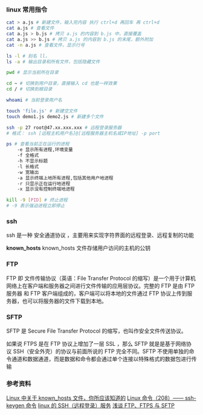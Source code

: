 ### linux 常用指令

```bash
cat > a.js # 新建文件，输入完内容 执行 ctrl+d 再回车 再 ctrl+d
cat a.js # 查看文件
cat a.js > b.js # 拷贝 a.js 的内容到 b.js 中，直接覆盖
cat a.js >> b.js # 拷贝 a.js 的内容到 b.js 的末尾，额外附加
cat -n a.js # 查看文件，显示行号

ls -l # 别名 ll，
ls -a # 输出目录和所有文件，包括隐藏文件

pwd # 显示当前所在目录

cd ~ # 切换到用户目录，直接输入 cd 也是一样效果
cd / # 切换到根目录

whoami # 当前登录用户名

touch 'file.js' # 新建空文件
touch demo1.js demo2.js # 新建多个文件

ssh -p 27 root@47.xx.xxx.xxx # 远程登录服务器
# 格式： ssh [远程主机用户名]@[远程服务器主机名或IP地址] -p port

ps # 查看当前正在运行的进程
    -e 显示所有进程,环境变量
    -f 全格式
    -h 不显示标题
    -l 长格式
    -w 宽输出
    -a 显示终端上地所有进程,包括其他用户地进程
    -r 只显示正在运行地进程
    -x 显示没有控制终端地进程

kill -9 [PID] # 终止进程
# -9 表示强迫进程立即停止
```

### ssh

ssh 是一种 安全通道协议 ，主要用来实现字符界面的远程登录、远程复制的功能

**known_hosts**
known_hosts 文件存储用户访问的主机的公钥

### FTP

FTP 即 文件传输协议（英语：File Transfer Protocol 的缩写）是一个用于计算机网络上在客户端和服务器之间进行文件传输的应用层协议。完整的 FTP 是由 FTP 服务器 和 FTP 客户端组成的，客户端可以将本地的文件通过 FTP 协议上传到服务器，也可以将服务器的文件下载到本地。

### SFTP

SFTP 是 Secure File Transfer Protocol 的缩写，也叫作安全文件传送协议。

如果说 FTPS 是在 FTP 协议上增加了一层 SSL ，那么 SFTP 就是是基于网络协议 SSH（安全外壳）的协议与前面所说的 FTP 完全不同。SFTP 不使用单独的命令通道和数据通道，而是数据和命令都会通过单个连接以特殊格式的数据包进行传输

### 参考资料

[Linux 中关于 known_hosts 文件，你所应该知道的](https://blog.csdn.net/yaxuan88521/article/details/127683553)
[Linux 命令（208）—— ssh-keygen 命令](https://blog.csdn.net/K346K346/article/details/128167442)
[linux 的 SSH（远程登录）服务](https://blog.csdn.net/m0_71521555/article/details/125896994)
[浅谈 FTP、FTPS 与 SFTP](https://juejin.cn/post/6868074736803708936)
